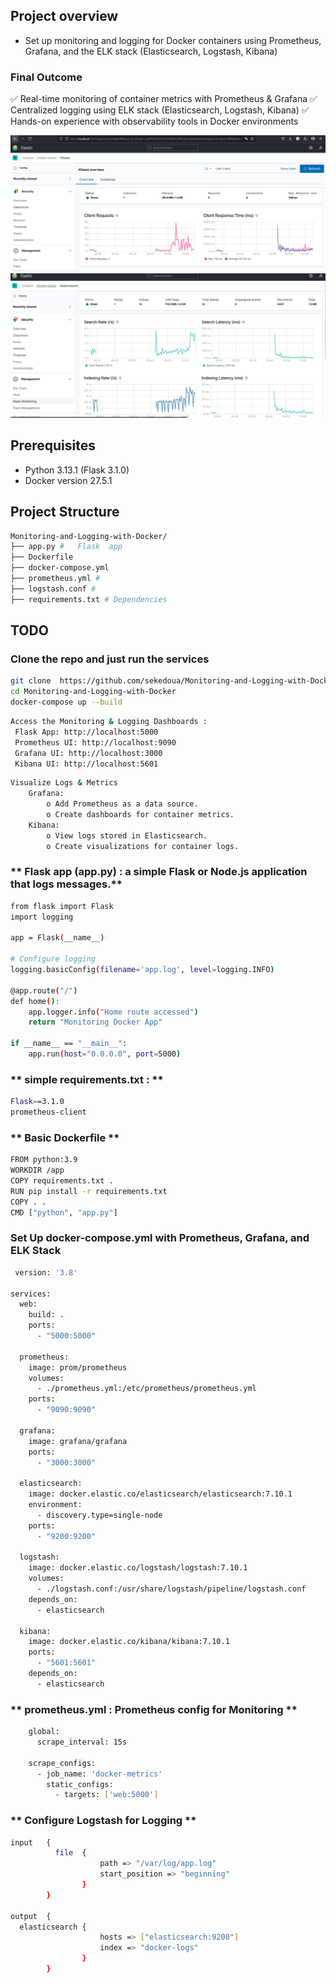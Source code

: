 ## **Project overview**
 *  Set up monitoring and logging for Docker containers using Prometheus, Grafana, and the ELK stack (Elasticsearch, Logstash, Kibana)
 ### **Final Outcome**
✅ Real-time monitoring of container metrics with Prometheus & Grafana
✅ Centralized logging using ELK stack (Elasticsearch, Logstash, Kibana)
✅ Hands-on experience with observability tools in Docker environments

![ELK](/img/2025-03-26010513.png)
![ELK](/img/2025-03-26010625.png)

## **Prerequisites**

* Python  3.13.1 (Flask 3.1.0) 
* Docker version 27.5.1

## **Project Structure**

```bash
Monitoring-and-Logging-with-Docker/
├── app.py #   Flask  app
├── Dockerfile
├── docker-compose.yml
├── prometheus.yml #  
├── logstash.conf #  
├── requirements.txt # Dependencies 
```
## **TODO**

### **Clone the repo and just run the services**
```bash
git clone  https://github.com/sekedoua/Monitoring-and-Logging-with-Docker.git
cd Monitoring-and-Logging-with-Docker
docker-compose up --build
```
 
```bash
Access the Monitoring & Logging Dashboards : 
 Flask App: http://localhost:5000
 Prometheus UI: http://localhost:9090
 Grafana UI: http://localhost:3000
 Kibana UI: http://localhost:5601
```
```bash
Visualize Logs & Metrics
	Grafana:
		o Add Prometheus as a data source.
		o Create dashboards for container metrics.
	Kibana:
		o View logs stored in Elasticsearch.
		o Create visualizations for container logs.
```

### ** Flask app (app.py) : a simple Flask or Node.js application that logs messages.**
```bash
from flask import Flask
import logging

app = Flask(__name__)

# Configure logging
logging.basicConfig(filename='app.log', level=logging.INFO)

@app.route("/")
def home():
    app.logger.info("Home route accessed")
    return "Monitoring Docker App"

if __name__ == "__main__":
    app.run(host="0.0.0.0", port=5000)
```

### ** simple requirements.txt :   **
```bash
Flask==3.1.0
prometheus-client
```

### ** Basic Dockerfile **
```bash
FROM python:3.9
WORKDIR /app
COPY requirements.txt .
RUN pip install -r requirements.txt
COPY . .
CMD ["python", "app.py"]
```

### **Set Up docker-compose.yml with Prometheus, Grafana, and ELK Stack**
```bash
 version: '3.8'

services:
  web:
    build: .
    ports:
      - "5000:5000"

  prometheus:
    image: prom/prometheus
    volumes:
      - ./prometheus.yml:/etc/prometheus/prometheus.yml
    ports:
      - "9090:9090"

  grafana:
    image: grafana/grafana
    ports:
      - "3000:3000"

  elasticsearch:
    image: docker.elastic.co/elasticsearch/elasticsearch:7.10.1
    environment:
      - discovery.type=single-node
    ports:
      - "9200:9200"

  logstash:
    image: docker.elastic.co/logstash/logstash:7.10.1
    volumes:
      - ./logstash.conf:/usr/share/logstash/pipeline/logstash.conf
    depends_on:
      - elasticsearch

  kibana:
    image: docker.elastic.co/kibana/kibana:7.10.1
    ports:
      - "5601:5601"
    depends_on:
      - elasticsearch

```

### ** prometheus.yml : Prometheus config for Monitoring  **
```bash
	global:
	  scrape_interval: 15s

	scrape_configs:
	  - job_name: 'docker-metrics'
		static_configs:
		  - targets: ['web:5000']
```

### ** Configure Logstash for Logging  **
```bash
input 	{
		  file 	{
					path => "/var/log/app.log"
					start_position => "beginning"
				}
		}

output 	{
  elasticsearch {
					hosts => ["elasticsearch:9200"]
					index => "docker-logs"
				}
		}
```
